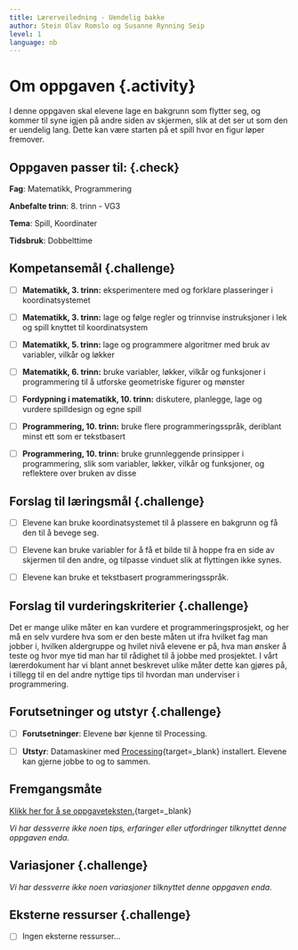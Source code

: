 ```yaml
---
title: Lærerveiledning - Uendelig bakke
author: Stein Olav Romslo og Susanne Rynning Seip
level: 1
language: nb
---
```



# Om oppgaven {.activity}

I denne oppgaven skal elevene lage en bakgrunn som flytter seg, og kommer til
syne igjen på andre siden av skjermen, slik at det ser ut som den er uendelig
lang. Dette kan være starten på et spill hvor en figur løper fremover.

## Oppgaven passer til: {.check}

__Fag__: Matematikk, Programmering

__Anbefalte trinn__: 8. trinn - VG3

__Tema__: Spill, Koordinater

__Tidsbruk__: Dobbelttime

## Kompetansemål {.challenge}

- [ ] __Matematikk, 3. trinn:__ eksperimentere med og forklare plasseringer i koordinatsystemet

- [ ] __Matematikk, 3. trinn:__ lage og følge regler og trinnvise instruksjoner i lek og spill knyttet til koordinatsystem

- [ ] __Matematikk, 5. trinn:__ lage og programmere algoritmer med bruk av variabler, vilkår og løkker

- [ ] __Matematikk, 6. trinn:__ bruke variabler, løkker, vilkår og funksjoner i programmering til å utforske geometriske figurer og mønster

- [ ] __Fordypning i matematikk, 10. trinn:__ diskutere, planlegge, lage og vurdere spilldesign og egne spill

- [ ] __Programmering, 10. trinn:__ bruke flere programmeringsspråk, deriblant minst ett som er tekstbasert

- [ ] __Programmering, 10. trinn:__ bruke grunnleggende prinsipper i programmering, slik som variabler, løkker, vilkår og funksjoner, og reflektere over bruken av disse

## Forslag til læringsmål {.challenge}

- [ ]  Elevene kan bruke koordinatsystemet til å plassere en bakgrunn og få den
  til å bevege seg.

- [ ]  Elevene kan bruke variabler for å få et bilde til å hoppe fra en side av
  skjermen til den andre, og tilpasse vinduet slik at flyttingen ikke synes.

- [ ]  Elevene kan bruke et tekstbasert programmeringsspråk.


## Forslag til vurderingskriterier {.challenge}

Det er mange ulike måter en kan vurdere et programmeringsprosjekt, og her må en
selv vurdere hva som er den beste måten ut ifra hvilket fag man jobber i,
hvilken aldergruppe og hvilet nivå elevene er på, hva man ønsker å teste og hvor
mye tid man har til rådighet til å jobbe med prosjektet. I vårt lærerdokument
har vi blant annet beskrevet ulike måter dette kan gjøres på, i tillegg til en
del andre nyttige tips til hvordan man underviser i programmering.

## Forutsetninger og utstyr {.challenge}

- [ ]  __Forutsetninger__: Elevene bør kjenne til Processing.

- [ ]  __Utstyr__: Datamaskiner med
  [Processing](https://www.processing.org/download/){target=_blank} installert.
  Elevene kan gjerne jobbe to og to sammen.

## Fremgangsmåte

[Klikk her for å se
oppgaveteksten.](../uendelig_bakke/uendelig_bakke.html){target=_blank}

_Vi har dessverre ikke noen tips, erfaringer eller utfordringer tilknyttet denne
oppgaven enda._

## Variasjoner {.challenge}

_Vi har dessverre ikke noen variasjoner tilknyttet denne oppgaven enda._

## Eksterne ressurser {.challenge}

- [ ] Ingen eksterne ressurser...
